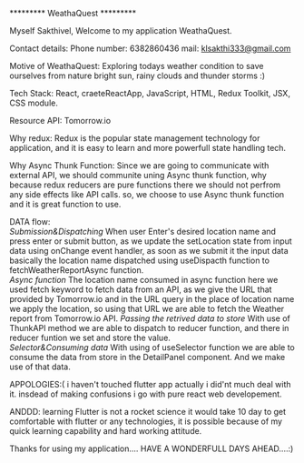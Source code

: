 ********* WeathaQuest *********

Myself Sakthivel,
Welcome to my application WeathaQuest.

Contact details:
Phone number: 6382860436
mail: klsakthi333@gmail.com

Motive of WeathaQuest:
Exploring todays weather condition to save ourselves from nature bright sun, rainy clouds and thunder storms :)

Tech Stack:
React,
craeteReactApp,
JavaScript,
HTML,
Redux Toolkit,
JSX,
CSS module.

Resource API:
Tomorrow.io

Why redux:
Redux is the popular state management technology for application, and it is easy to learn and more powerfull state handling tech.

Why Async Thunk Function:
Since we are going to communicate with external API, we should communite uning Async thunk function,
why because redux reducers are pure functions there we should not perfrom any side effects like API calls.
so, we choose to use Async thunk function and it is great function to use.

DATA flow:
<br>
*Submission&Dispatching*
When user Enter's desired location name and press enter or submit button, as we update the setLocation state from input data using onChange event handler, as soon as we submit it the input data basically the location name dispatched using useDispacth function to fetchWeatherReportAsync function.
<br>
*Async function*
The location name consumed in async function here we used fetch keyword to fetch data from an API, as we give the URL that provided by Tomorrow.io and in the URL query in the place of location name we apply the location, so using that URL we are able to fetch the Weather report from Tomorrow.io API.
*Passing the retrived data to store*
With use of ThunkAPI method we are able to dispatch to reducer function, and there in reducer funtion we set and store the value.
<br>
*Selector&Consuming data*
With using of useSelector function we are able to consume the data from store in the DetailPanel component.
And we make use of that data.

APPOLOGIES:(
i haven't touched flutter app actually i did'nt much deal with it.
insdead of making confusions i go with pure react web developement.

ANDDD: learning Flutter is not a rocket science it would take 10 day to get comfortable with flutter or any technologies, it is possible because of my quick learning capability and hard working attitude.

Thanks for using my application.... HAVE A WONDERFULL DAYS AHEAD....:)
